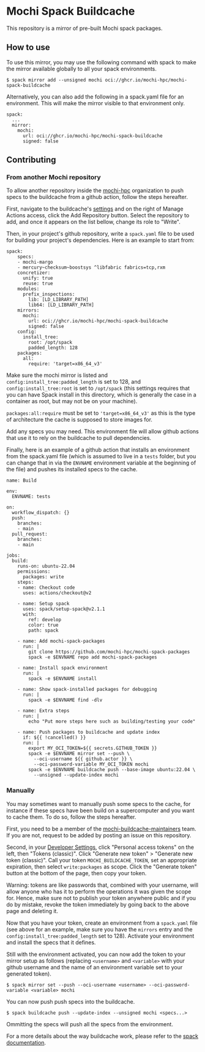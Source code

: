 # Mochi Spack Buildcache

This repository is a mirror of pre-built Mochi spack packages.

## How to use

To use this mirror, you may use the following command with spack to
make the mirror available globally to all your spack environments.

```
$ spack mirror add --unsigned mochi oci://ghcr.io/mochi-hpc/mochi-spack-buildcache
```

Alternatively, you can also add the following in a spack.yaml
file for an environment. This will make the mirror visible to that
environment only.

```
spack:
  ...
  mirror:
    mochi:
      url: oci://ghcr.io/mochi-hpc/mochi-spack-buildcache
      signed: false
```

## Contributing

### From another Mochi repository

To allow another repository inside the [mochi-hpc](https://github.com/mochi-hpc)
organization to push specs to the buildcache from a github action,
follow the steps hereafter.

First, navigate to the buildcache's
[settings](https://github.com/orgs/mochi-hpc/packages/container/mochi-spack-buildcache/settings)
and on the right of Manage Actions access, click the Add Repository button. Select the
repository to add, and once it appears on the list bellow, change its role to "Write".

Then, in your project's github repository, write a `spack.yaml` file to be used
for building your project's dependencies. Here is an example to start from:

```
spack:
    specs:
    - mochi-margo
    - mercury~checksum~boostsys ^libfabric fabrics=tcp,rxm
    concretizer:
      unify: true
      reuse: true
    modules:
      prefix_inspections:
        lib: [LD_LIBRARY_PATH]
        lib64: [LD_LIBRARY_PATH]
    mirrors:
      mochi:
        url: oci://ghcr.io/mochi-hpc/mochi-spack-buildcache
        signed: false
    config:
      install_tree:
        root: /opt/spack
        padded_length: 128
    packages:
      all:
        require: 'target=x86_64_v3'
```

Make sure the mochi mirror is listed and `config:install_tree:padded_length` is set to 128,
and `config:install_tree:root` is set to `/opt/spack` (this settings requires that you can
have Spack install in this directory, which is generally the case in a container as root,
but may not be on your machine).

`packages:all:require` must be set to `'target=x86_64_v3'` as this is the type of architecture
the cache is supposed to store images for.

Add any specs you may need. This environment file will allow github actions that use it to
rely on the buildcache to pull dependencies.

Finally, here is an example of a github action that installs an environment
from the spack.yaml file (which is assumed to live in a `tests` folder, but
you can change that in via the `ENVNAME` environment variable at the beginning
of the file) and pushes its installed specs to the cache.

```
name: Build

env:
  ENVNAME: tests

on:
  workflow_dispatch: {}
  push:
    branches:
    - main
  pull_request:
    branches:
    - main

jobs:
  build:
    runs-on: ubuntu-22.04
    permissions:
      packages: write
    steps:
    - name: Checkout code
      uses: actions/checkout@v2

    - name: Setup spack
      uses: spack/setup-spack@v2.1.1
      with:
        ref: develop
        color: true
        path: spack

    - name: Add mochi-spack-packages
      run: |
        git clone https://github.com/mochi-hpc/mochi-spack-packages
        spack -e $ENVNAME repo add mochi-spack-packages

    - name: Install spack environment
      run: |
        spack -e $ENVNAME install

    - name: Show spack-installed packages for debugging
      run: |
        spack -e $ENVNAME find -dlv

    - name: Extra steps
      run: |
        echo "Put more steps here such as building/testing your code"

    - name: Push packages to buildcache and update index
      if: ${{ !cancelled() }}
      run: |
        export MY_OCI_TOKEN=${{ secrets.GITHUB_TOKEN }}
        spack -e $ENVNAME mirror set --push \
          --oci-username ${{ github.actor }} \
          --oci-password-variable MY_OCI_TOKEN mochi
        spack -e $ENVNAME buildcache push --base-image ubuntu:22.04 \
          --unsigned --update-index mochi
```

### Manually

You may sometimes want to manually push some specs to the cache, for
instance if these specs have been build on a supercomputer and you want
to cache them. To do so, follow the steps hereafter.

First, you need to be a member of the
[mochi-buildcache-maintainers](https://github.com/orgs/mochi-hpc/teams/mochi-buildcache-maintainers)
team. If you are not, request to be added by posting an issue on this repository.

Second, in your [Developer Settings](https://github.com/settings/apps),
click "Personal access tokens" on the left, then "Tokens (classic)".
Click "Generate new token" > "Generate new token (classic)".
Call your token `MOCHI_BUILDCACHE_TOKEN`, set an appropriate expiration,
then select `write:packages` as scope. Click the "Generate token" button at
the bottom of the page, then copy your token.

Warning: tokens are like passwords that, combined with your username,
will allow anyone who has it to perform the operations it was given the scope for.
Hence, make sure not to publish your token anywhere public and if you do by mistake,
revoke the token immediately by going back to the above page and deleting it.

Now that you have your token, create an environment from a `spack.yaml` file
(see above for an example, make sure you have the `mirrors` entry and the
 `config:install_tree:padded_length` set to 128). Activate your environment
and install the specs that it defines.

Still with the environment activated, you can now add the token to your mirror
setup as follows (replacing `<username>` and `<variable>` with your github username
and the name of an environment variable set to your generated token).

```
$ spack mirror set --push --oci-username <username> --oci-password-variable <variable> mochi
```

You can now push push specs into the buildcache.

```
$ spack buildcache push --update-index --unsigned mochi <specs...>
```

Ommitting the specs will push all the specs from the environment.

For a more details about the way buildcache work, please refer to
the [spack documentation](https://spack.readthedocs.io/en/latest/binary_caches.html).
